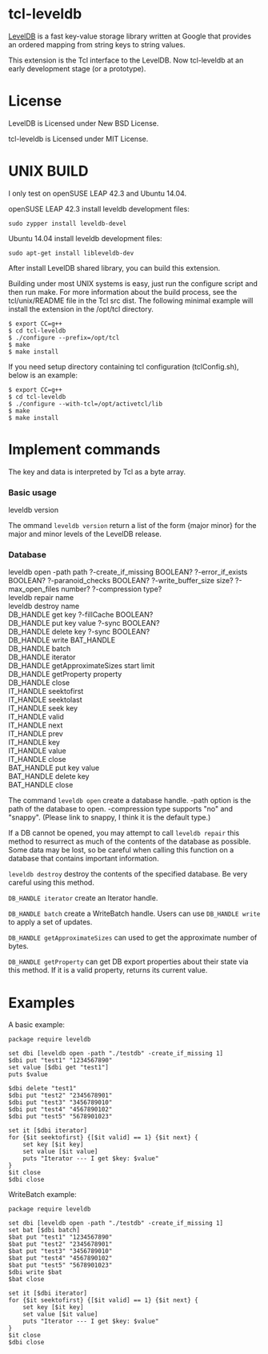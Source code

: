 tcl-leveldb
=====

[LevelDB](https://github.com/google/leveldb) is a fast key-value storage
library written at Google that provides an ordered mapping from string keys
to string values.

This extension is the Tcl interface to the LevelDB.
Now tcl-leveldb at an early development stage (or a prototype).


License
=====

LevelDB is Licensed under New BSD License.

tcl-leveldb is Licensed under MIT License.


UNIX BUILD
=====

I only test on openSUSE LEAP 42.3 and Ubuntu 14.04.

openSUSE LEAP 42.3 install leveldb development files:

    sudo zypper install leveldb-devel

Ubuntu 14.04 install leveldb development files:

    sudo apt-get install libleveldb-dev


After install LevelDB shared library, you can build this extension.

Building under most UNIX systems is easy, just run the configure script
and then run make. For more information about the build process, see
the tcl/unix/README file in the Tcl src dist. The following minimal
example will install the extension in the /opt/tcl directory.

    $ export CC=g++
    $ cd tcl-leveldb
    $ ./configure --prefix=/opt/tcl
    $ make
    $ make install
	
If you need setup directory containing tcl configuration (tclConfig.sh),
below is an example:

    $ export CC=g++
    $ cd tcl-leveldb
    $ ./configure --with-tcl=/opt/activetcl/lib
    $ make
    $ make install


Implement commands
=====

The key and data is interpreted by Tcl as a byte array.

### Basic usage
leveldb version

The ommand `leveldb version` return a list of the form {major minor} 
for the major and minor levels of the LevelDB release.

### Database
leveldb open -path path ?-create_if_missing BOOLEAN? ?-error_if_exists BOOLEAN? 
 ?-paranoid_checks BOOLEAN? ?-write_buffer_size size? ?-max_open_files number? 
 ?-compression type?   
leveldb repair name  
leveldb destroy name  
DB_HANDLE get key ?-fillCache BOOLEAN?  
DB_HANDLE put key value ?-sync BOOLEAN?  
DB_HANDLE delete key ?-sync BOOLEAN?  
DB_HANDLE write BAT_HANDLE  
DB_HANDLE batch  
DB_HANDLE iterator  
DB_HANDLE getApproximateSizes start limit  
DB_HANDLE getProperty property  
DB_HANDLE close  
IT_HANDLE seektofirst  
IT_HANDLE seektolast  
IT_HANDLE seek key  
IT_HANDLE valid  
IT_HANDLE next  
IT_HANDLE prev  
IT_HANDLE key  
IT_HANDLE value  
IT_HANDLE close  
BAT_HANDLE put key value  
BAT_HANDLE delete key  
BAT_HANDLE close  

The command `leveldb open` create a database handle. -path option is the path 
of the database to open. -compression type supports "no" and "snappy".
(Please link to snappy, I think it is the default type.)

If a DB cannot be opened, you may attempt to call `leveldb repair` this method
to resurrect as much of the contents of the database as possible. Some data
may be lost, so be careful when calling this function on a database that
contains important information.

`leveldb destroy` destroy the contents of the specified database.
Be very careful using this method.

`DB_HANDLE iterator` create an Iterator handle.

`DB_HANDLE batch` create a WriteBatch handle. Users can use `DB_HANDLE write`
to apply a set of updates.

`DB_HANDLE getApproximateSizes` can used to get the approximate number of
bytes.

`DB_HANDLE getProperty` can get DB export properties about their state via
this method.  If it is a valid property, returns its current value.


Examples
=====

A basic example:

    package require leveldb

    set dbi [leveldb open -path "./testdb" -create_if_missing 1]
    $dbi put "test1" "1234567890"
    set value [$dbi get "test1"]
    puts $value

    $dbi delete "test1"
    $dbi put "test2" "2345678901"
    $dbi put "test3" "3456789010"
    $dbi put "test4" "4567890102"
    $dbi put "test5" "5678901023"

    set it [$dbi iterator]
    for {$it seektofirst} {[$it valid] == 1} {$it next} {
        set key [$it key]
        set value [$it value]
        puts "Iterator --- I get $key: $value"
    }
    $it close
    $dbi close

WriteBatch example:

    package require leveldb

    set dbi [leveldb open -path "./testdb" -create_if_missing 1]
    set bat [$dbi batch]
    $bat put "test1" "1234567890"
    $bat put "test2" "2345678901"
    $bat put "test3" "3456789010"
    $bat put "test4" "4567890102"
    $bat put "test5" "5678901023"
    $dbi write $bat
    $bat close

    set it [$dbi iterator]
    for {$it seektofirst} {[$it valid] == 1} {$it next} {
        set key [$it key]
        set value [$it value]
        puts "Iterator --- I get $key: $value"
    }
    $it close
    $dbi close



